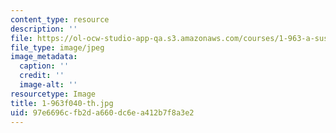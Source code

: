 ```yaml
---
content_type: resource
description: ''
file: https://ol-ocw-studio-app-qa.s3.amazonaws.com/courses/1-963-a-sustainable-transportation-plan-for-mit-spring-2007/97e6696cfb2da660dc6ea412b7f8a3e2_1-963f040-th.jpg
file_type: image/jpeg
image_metadata:
  caption: ''
  credit: ''
  image-alt: ''
resourcetype: Image
title: 1-963f040-th.jpg
uid: 97e6696c-fb2d-a660-dc6e-a412b7f8a3e2
---
```

